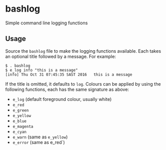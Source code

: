 # bashlog
Simple command line logging functions

## Usage

Source the `bashlog` file to make the logging functions available. Each takes an optional title followed by a message. For example:

```
$ . bashlog
$ e_log info "this is a message"
[info] Thu Oct 31 07:45:35 SAST 2016   this is a message
```

If the title is omitted, it defaults to `log`. Colours can be applied by using the following functions, each has the same signature as above:
- `e_log` (default foreground colour, usually white)
- `e_red`
- `e_green`
- `e_yellow`
- `e_blue`
- `e_magenta`
- `e_cyan`
- `e_warn` (same as `e_yellow`)
- `e_error` (same as e_red`)

